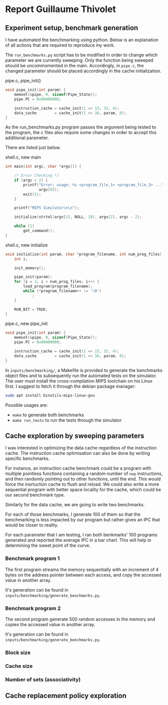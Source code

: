 # Report Guillaume Thivolet

## Experiment setup, benchmark generation

I have automated the benchmarking using python. Below is an explanation of all actions that are required to reproduce my work.

The `run_benchmarks.py` script has to be modified in order to change which parameter we are currently sweeping. Only the function being sweeped should be uncommomented in the main. Accordingly, in `pipe.c`, the changed parameter should be placed accordingly in the cache initialization.

pipe.c, pipe_init()

```c
void pipe_init(int param) {
	memset(&pipe, 0, sizeof(Pipe_State));
	pipe.PC = 0x00400000;

	instruction_cache = cache_init(1 << 13, 32, 4);
	data_cache        = cache_init(1 << 16, param, 8);
}
```

As the run_benchmarks.py program passes the argument being tested to the program, the c files also require some changes in order to accept this additional parameter.

There are listed just below.

shell.c, new main

```c
int main(int argc, char *argv[]) {

	/* Error Checking */
	if (argc < 2) {
		printf("Error: usage: %s <program_file_1> <program_file_2> ...\n",
		       argv[0]);
		exit(1);
	}

	printf("MIPS Simulator\n\n");

	initialize(strtol(argv[1], NULL, 10), argv[2], argc - 2);

	while (1)
		get_command();
}
```

shell.c, new initialize

```c
void initialize(int param, char *program_filename, int num_prog_files) {
	int i;

	init_memory();

	pipe_init(param);
	for (i = 1; i < num_prog_files; i++) {
		load_program(program_filename);
		while (*program_filename++ != '\0')
			;
	}

	RUN_BIT = TRUE;
}
```

pipe.c, new pipe_init

```c
void pipe_init(int param) {
	memset(&pipe, 0, sizeof(Pipe_State));
	pipe.PC = 0x00400000;

	instruction_cache = cache_init(1 << 13, 32, 4);
	data_cache        = cache_init(1 << 16, param, 8);
}
```

In `inputs/benchmarking/`, a Makefile is provided to generate the benchmarks object files and to subsequently run the automated tests on the simulator. The user must install the cross-compilation MIPS toolchain on his Linux first. I suggest to fetch it through the debian package manager:

```bash
sudo apt install binutils-mips-linux-gnu
```

Possible usages are:

- `make` to generate both benchmarks
- `make run_tests` to run the tests through the simulator

## Cache exploration by sweeping parameters

I was interested in optimizing the data cache regardless of the instruction cache. The instruction cache optimisation can also be done by writing specific benchmarks.

For instance, an instruction cache benchmark could be a program with multiple pointless functions containing a random number of `nop` instructions, and then randomly pointing out to other functions, until the end. This would force the insrtuction cache to flush and reload. We could also write a more sequential program with better space locality for the cache, which could be our second benchmark type.

Similarly for the data cache, we are going to write two benchmarks.

For each of those benchmarks, I generate 100 of them so that the benchmarking is less impacted by our program but rather gives an IPC that would be closer to reality.

For each parameter that I am testing, I ran both benkmarks' 100 programs generated and reported the average IPC in a bar chart. This will help in determining the sweet point of the curve.

### Benchmark program 1

The first program streams the memory sequentially with an increment of 4 bytes on the address pointer between each access, and copy the accessed value in another array.

It's generation can be found in `inputs/benchmarking/generate_benchmarks.py`.

### Benchmark program 2

The second program generate 500 random accesses in the memory and copies the accessed value in another array.

It's generation can be found in `inputs/benchmarking/generate_benchmarks.py`.

### Block size

### Cache size

### Number of sets (associativity)

## Cache replacement policy exploration
